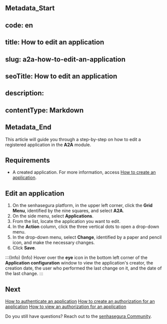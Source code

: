 ## Metadata_Start 
## code: en
## title: How to edit an application 
## slug: a2a-how-to-edit-an-application 
## seoTitle: How to edit an application 
## description:  
## contentType: Markdown 
## Metadata_End
This article will guide you through a step-by-step on how to edit a registered application in the **A2A** module.

## Requirements

* A created application. For more information, access [How to create an application](/v3-32/docs/a2a-how-to-create-an-application).

## Edit an application

1. On the senhasegura platform, in the upper left corner, click the **Grid Menu**, identified by the nine squares, and select **A2A**.
2. On the side menu, select **Applications**.
3. From the list, locate the application you want to edit.
4. In the **Action** column, click the three vertical dots to open a drop-down menu.
5. In the drop-down menu, select **Change**, identified by a paper and pencil icon, and make the necessary changes.
6. Click **Save**.

:::(Info) (Info)
Hover over the **eye** icon in the bottom left corner of the **Application configuration** window to view the application's creator, the creation date, the user who performed the last change on it, and the date of the last change.
:::


## Next 

[How to authenticate an application](/v3-32/docs/a2a-how-to-authenticate-an-application)
[How to create an authorization for an application](/v3-32/docs/a2a-how-to-create-an-authorization-for-an-application)
[How to view an authorization for an application](/v3-32/docs/a2a-how-to-view-an-authorization-for-an-application)



Do you still have questions? Reach out to the [senhasegura Community](https://community.senhasegura.io/).

